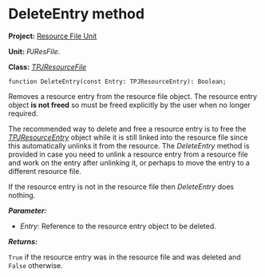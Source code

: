# DeleteEntry method #

**Project:** [Resource File Unit](ResFileUnit.md)

**Unit:** _PJResFile_.

**Class:** _[TPJResourceFile](TPJResourceFile.md)_

```
function DeleteEntry(const Entry: TPJResourceEntry): Boolean;
```

Removes a resource entry from the resource file object. The resource entry object **is not freed** so must be freed explicitly by the user when no longer required.

The recommended way to delete and free a resource entry is to free the _[TPJResourceEntry](TPJResourceEntry.md)_ object while it is still linked into the resource file since this automatically unlinks it from the resource. The _DeleteEntry_ method is provided in case you need to unlink a resource entry from a resource file and work on the entry after unlinking it, or perhaps to move the entry to a different resource file.

If the resource entry is not in the resource file then _DeleteEntry_ does nothing.

**_Parameter:_**

  * _Entry_: Reference to the resource entry object to be deleted.

**_Returns:_**

`True` if the resource entry was in the resource file and was deleted and `False` otherwise.